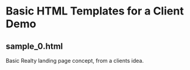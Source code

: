 # Basic HTML Templates for a Client Demo

## sample_0.html
Basic Realty landing page concept, from a clients idea.